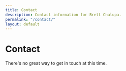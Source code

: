 ```yaml
---
title: Contact
description: Contact information for Brett Chalupa.
permalink: "/contact/"
layout: default
---
```


# Contact

There's no great way to get in touch at this time.
